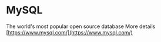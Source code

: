 MySQL
=======
The world's most popular open source database
More details [https://www.mysql.com/](https://www.mysql.com/)
